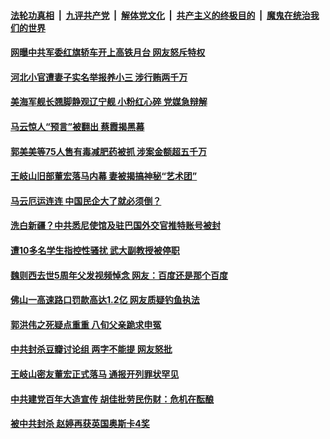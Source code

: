 

####  [法轮功真相](../../../../basic/blob/master/README.md?t=04140002) &nbsp;|&nbsp; [九评共产党](../../../../9ping.md/blob/master/README.md?t=04140002) &nbsp;|&nbsp; [解体党文化](../../../../jtdwh.md/blob/master/README.md?t=04140002)  &nbsp;|&nbsp; [共产主义的终极目的](../../../../gczydzjmd.md/blob/master/README.md?t=04140002) &nbsp;|&nbsp; [魔鬼在统治我们的世界](../../../../mgztzwmdsj.md/blob/master/README.md?t=04140002) 

#### [网曝中共军委红旗轿车开上高铁月台 网友怒斥特权](../pages/soh5/494600.md?t=04140002) 
#### [河北小官遭妻子实名举报养小三 涉行贿两千万](../pages/soh5/494513.md?t=04140002) 
#### [美海军舰长翘脚静观辽宁舰 小粉红心碎 党媒急辩解](../pages/soh5/494594.md?t=04140002) 
#### [马云惊人“预言”被翻出 蔡霞揭黑幕](../pages/soh5/494558.md?t=04140002) 
#### [郭美美等75人售有毒减肥药被抓 涉案金额超五千万](../pages/soh5/494534.md?t=04140002) 
#### [王岐山旧部董宏落马内幕 妻被揭搞神秘“艺术团”](../pages/soh5/494531.md?t=04140002) 
#### [马云厄运连连 中国民企大了就必须倒？](../pages/soh5/494516.md?t=04140002) 
#### [洗白新疆？中共悉尼使馆及驻巴国外交官推特账号被封](../pages/soh5/494480.md?t=04140002) 
#### [遭10多名学生指控性骚扰 武大副教授被停职](../pages/soh5/494489.md?t=04140002) 
#### [魏则西去世5周年父发视频悼念 网友：百度还是那个百度](../pages/soh5/494435.md?t=04140002) 
#### [佛山一高速路口罚款高达1.2亿 网友质疑钓鱼执法](../pages/soh5/494438.md?t=04140002) 
#### [郭洪伟之死疑点重重 八旬父亲跪求申冤](../pages/soh5/494423.md?t=04140002) 
#### [中共封杀豆瓣讨论组 两字不能提 网友怒批](../pages/soh5/494411.md?t=04140002) 
#### [王岐山密友董宏正式落马 通报开列罪状罕见](../pages/soh5/494345.md?t=04140002) 
#### [中共建党百年大造宣传 胡佳批劳民伤财：危机在酝酿](../pages/soh5/494324.md?t=04140002) 
#### [被中共封杀 赵婷再获英国奥斯卡4奖](../pages/soh5/494327.md?t=04140002) 
